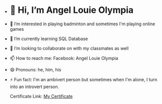 - <h1>👋 Hi, I’m Angel Louie Olympia</h1>
- 👀 I’m interested in playing badminton and sometimes I'm playing online games
- 🌱 I’m currently learning SQL Database
- 💞️ I’m looking to collaborate on with my classmates as well
- 📫 How to reach me: Facebook: Angel Louie Olympia
- 😄 Pronouns: he, him, his
- ⚡ Fun fact: I'm an ambivert person but sometimes when I'm alone, I turn into an introvert person.

  Certificate Link:
  <a href="https://courses.cognitiveclass.ai/certificates/867501e3a62244e5920d28bf78a92f73"> My Certificate </a>

<!---
angellouieolympia/angellouieolympia is a ✨ special ✨ repository because its `README.md` (this file) appears on your GitHub profile.
You can click the Preview link to take a look at your changes.
--->
